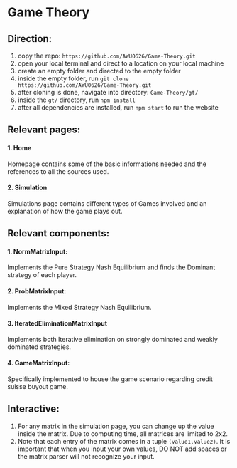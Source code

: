 # Game Theory

## Direction:
1. copy the repo: `https://github.com/AWU0626/Game-Theory.git`
2. open your local terminal and direct to a location on your local machine
3. create an empty folder and directed to the empty folder
4. inside the empty folder, run `git clone https://github.com/AWU0626/Game-Theory.git`
5. after cloning is done, navigate into directory: `Game-Theory/gt/`
6. inside the `gt/` directory, run `npm install`
7. after all dependencies are installed, run `npm start` to run the website

## Relevant pages:
#### 1. Home
Homepage contains some of the basic informations needed and the references to all the sources used.

#### 2. Simulation
Simulations page contains different types of Games involved and an explanation of how the game plays out.

## Relevant components:
#### 1. NormMatrixInput:
Implements the Pure Strategy Nash Equilibrium and finds the Dominant strategy of each player.

#### 2. ProbMatrixInput:
Implements the Mixed Strategy Nash Equilibrium.

#### 3. IteratedEliminationMatrixInput
Implements both Iterative elimination on strongly dominated and weakly dominated strategies.

#### 4. GameMatrixInput:
Specifically implemented to house the game scenario regarding credit suisse buyout game.

## Interactive:
1. For any matrix in the simulation page, you can change up the value inside the matrix. Due to computing time,
all matrices are limited to 2x2.
2. Note that each entry of the matrix comes in a tuple `(value1,value2)`. It is important that when you input your own values, DO NOT add spaces or the matrix parser will not recognize your input.
